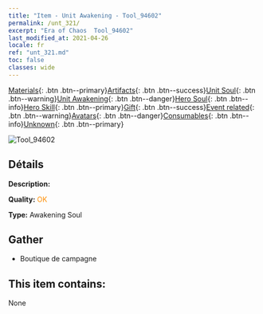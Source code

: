 ```yaml
---
title: "Item - Unit Awakening - Tool_94602"
permalink: /unt_321/
excerpt: "Era of Chaos  Tool_94602"
last_modified_at: 2021-04-26
locale: fr
ref: "unt_321.md"
toc: false
classes: wide
---
```

 [Materials](/ItemsFR/){: .btn .btn--primary}[Artifacts](/ItemsFR/Artifacts/){: .btn .btn--success}[Unit Soul](/ItemsFR/UnitSoul/){: .btn .btn--warning}[Unit Awakening](/ItemsFR/UnitAwakening/){: .btn .btn--danger}[Hero Soul](/ItemsFR/HeroSoul/){: .btn .btn--info}[Hero Skill](/ItemsFR/HeroSkill/){: .btn .btn--primary}[Gift](/ItemsFR/Gift/){: .btn .btn--success}[Event related](/ItemsFR/Events/){: .btn .btn--warning}[Avatars](/ItemsFR/Avatars/){: .btn .btn--danger}[Consumables](/ItemsFR/Consumables/){: .btn .btn--info}[Unknown](/ItemsFR/Unknown/){: .btn .btn--primary}

 ![Tool_94602](/images/u/tia_shixianggui.jpg)

## Détails
 **Description:** 

 **Quality:** <span style="color: #FF8C00">OK</span>

 **Type:** Awakening Soul

## Gather

*    Boutique de campagne 

## This item contains:

  None

